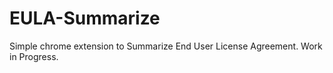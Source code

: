# EULA-Summarize
Simple chrome extension to Summarize End User License Agreement. Work in Progress.
